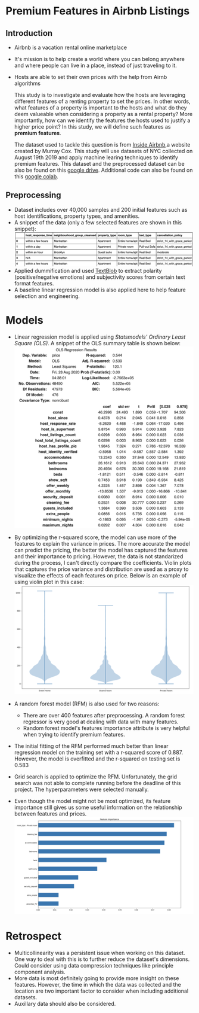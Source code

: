 # Premium Features in Airbnb Listings

## Introduction
- Airbnb is a vacation rental online marketplace
- It's mission is to help create a world where you can belong anywhere and where people can live in a place, instead of just traveling to it.
- Hosts are able to set their own prices with the help from Airnb algorithms

    This study is to investigate and evaluate how the hosts are leveraging different features of a renting property to set the prices. In other words, what features of a property is important to the hosts and what do they deem valueable when considering a property as a rental property? More importantly, how can we identify the features the hosts used to justify a higher price point? In this study, we will define such features as **premium features**.   
  
    The dataset used to tackle this question is from [Inside Airbnb](http://insideairbnb.com/get-the-data.html),a website created by Murray Cox. This study will use datasets of NYC collected on August 19th 2019 and apply machine learing techniques to identify premium features. This dataset and the preprocessed dataset can be also be found on this [google drive](https://drive.google.com/drive/folders/10YZMuBSQ3WaaT77UT2nNNkRryV5G0QnU?usp=sharing). Additional code can also be found on this [google colab](https://colab.research.google.com/drive/1umxFAd7GMGCf99Y8nmntMb4Wc7y3YwU6?usp=sharing).
    
## Preprocessing
- Dataset includes over 40,000 samples and 200 initial features such as host identifications, property types, and amenities.
- A snippet of the data (only a few selected features are shown in this snippet):
![data snippet](img/data-snippet.png)
- Applied dummification and used [TextBlob](https://textblob.readthedocs.io/en/dev/) to extract polarity (positive/negative emotions) and subjectivity scores from certain text format features.
- A baseline linear regression model is also applied here to help feature selection and engineering.

# Models
- Linear regression model is applied using *Statsmodels' Ordinary Least Square (OLS)*. A snippet of the OLS summary table is shown below:
![OLS summary table](img/ols-snippet.png)
- By optimizing the r-squared score, the model can use more of the features to explain the variance in prices. The more accurate the model can predict the pricing, the better the model has captured the features and their importance to pricing. However, the data is not standarized during the process, I can't directly compare the coefficients. Violin plots that captures the price variance and distribution are used as a proxy to visualize the effects of each features on price. Below is an example of using violin plot in this case:
![violin plot](img/violin1.png)

- A random forest model (RFM) is also used for two reasons:
    - There are over 400 features after preprocessing. A random forest regressor is very good at dealing with data with many features.
    - Random forest model's features importance attribute is very helpful when trying to identify premium features.
- The initial fitting of the RFM performed much better than linear regression model on the training set with a r-squared score of 0.887. However, the model is overfitted and the r-squared on testing set is 0.583
- Grid search is applied to optimize the RFM. Unfortunately, the grid search was not able to complete running before the deadline of this project. The hyperparameters were selected manually.
- Even though the model might not be most optimized, its feature importance still gives us some useful information on the relationship between features and prices.
![feature importance](img/rf_feature_importance.png)

# Retrospect
- Multicollinearity was a persistent issue when working on this dataset. One way to deal with this is to further reduce the dataset's dimensions. Could consider using data compression techniques like principle component analysis.
- More data is most definitely going to provide more insight on these features. However, the time in which the data was collected and the location are two important factor to consider when including additional datasets.
- Auxillary data should also be considered.
